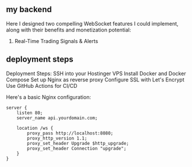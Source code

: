 ## my backend
Here I designed two compelling WebSocket features I could implement, along with their benefits and monetization potential:
1. Real-Time Trading Signals & Alerts


## deployment steps
Deployment Steps:
SSH into your Hostinger VPS
Install Docker and Docker Compose
Set up Nginx as reverse proxy
Configure SSL with Let's Encrypt
Use GitHub Actions for CI/CD

Here's a basic Nginx configuration:
```
server {
    listen 80;
    server_name api.yourdomain.com;

    location /ws {
        proxy_pass http://localhost:8080;
        proxy_http_version 1.1;
        proxy_set_header Upgrade $http_upgrade;
        proxy_set_header Connection "upgrade";
    }
}
```